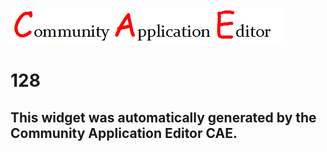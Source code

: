 ![CAE](https://github.com/PhilCAEOrg/frontendComponent-128/blob/gh-pages/img/logo.png)  

128
===================


This widget was automatically generated by the Community Application Editor CAE.  
---------------
